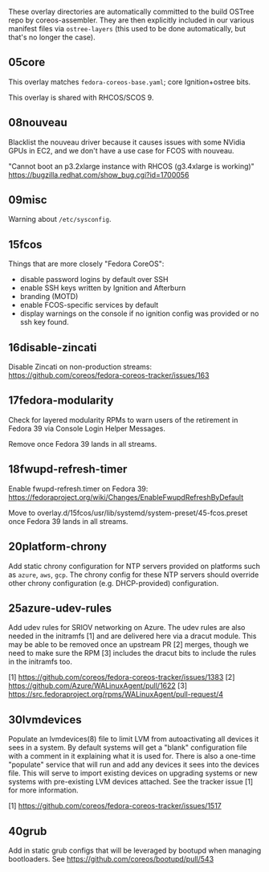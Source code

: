 These overlay directories are automatically committed to the build OSTree repo
by coreos-assembler. They are then explicitly included in our various manifest
files via `ostree-layers` (this used to be done automatically, but that's no
longer the case).

05core
------

This overlay matches `fedora-coreos-base.yaml`; core Ignition+ostree bits.

This overlay is shared with RHCOS/SCOS 9.

08nouveau
---------

Blacklist the nouveau driver because it causes issues with some NVidia GPUs in EC2,
and we don't have a use case for FCOS with nouveau.

"Cannot boot an p3.2xlarge instance with RHCOS (g3.4xlarge is working)"
https://bugzilla.redhat.com/show_bug.cgi?id=1700056

09misc
------

Warning about `/etc/sysconfig`.

15fcos
------

Things that are more closely "Fedora CoreOS":

* disable password logins by default over SSH
* enable SSH keys written by Ignition and Afterburn
* branding (MOTD)
* enable FCOS-specific services by default
* display warnings on the console if no ignition config was provided or no ssh
  key found.

16disable-zincati
-----------------

Disable Zincati on non-production streams:
https://github.com/coreos/fedora-coreos-tracker/issues/163

17fedora-modularity
-------------------

Check for layered modularity RPMs to warn users of the retirement in Fedora 39
via Console Login Helper Messages.

Remove once Fedora 39 lands in all streams.

18fwupd-refresh-timer
---------------------

Enable fwupd-refresh.timer on Fedora 39:
https://fedoraproject.org/wiki/Changes/EnableFwupdRefreshByDefault

Move to overlay.d/15fcos/usr/lib/systemd/system-preset/45-fcos.preset once
Fedora 39 lands in all streams.

20platform-chrony
-----------------

Add static chrony configuration for NTP servers provided on platforms
such as `azure`, `aws`, `gcp`. The chrony config for these NTP servers
should override other chrony configuration (e.g. DHCP-provided)
configuration.

25azure-udev-rules
-------------------

Add udev rules for SRIOV networking on Azure. The udev rules are also
needed in the initramfs [1] and are delivered here via a dracut
module. This may be able to be removed once an upstream PR [2]
merges, though we need to make sure the RPM [3] includes the dracut
bits to include the rules in the initramfs too.

[1] https://github.com/coreos/fedora-coreos-tracker/issues/1383
[2] https://github.com/Azure/WALinuxAgent/pull/1622
[3] https://src.fedoraproject.org/rpms/WALinuxAgent/pull-request/4

30lvmdevices
-------------------

Populate an lvmdevices(8) file to limit LVM from autoactivating all
devices it sees in a system. By default systems will get a "blank"
configuration file with a comment in it explaining what it is used
for. There is also a one-time "populate" service that will run and
add any devices it sees into the devices file. This will serve to
import existing devices on upgrading systems or new systems with
pre-existing LVM devices attached. See the tracker issue [1] for more
information.

[1] https://github.com/coreos/fedora-coreos-tracker/issues/1517

40grub
------

Add in static grub configs that will be leveraged by bootupd when
managing bootloaders. See https://github.com/coreos/bootupd/pull/543
